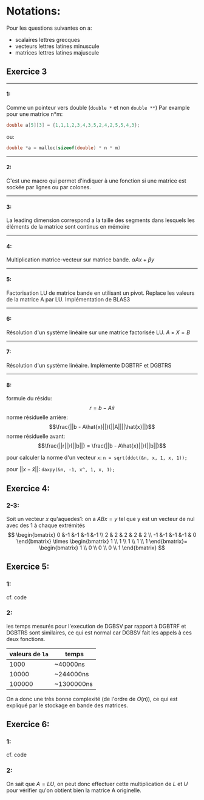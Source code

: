# Notations:
Pour les questions suivantes on a:
 - scalaires lettres grecques
 - vecteurs lettres latines minuscule
 - matrices lettres latines majuscule

## Exercice 3

---
#### 1:
Comme un pointeur vers double (`double *` et non `double **`)
Par example pour une matrice n*m:
```C
double a[5][3] = {1,1,1,2,3,4,3,5,2,4,2,5,5,4,3};
```
ou:
```C
double *a = malloc(sizeof(double) * n * m)
```

---
#### 2:
C'est une macro qui permet d'indiquer à une fonction si une matrice est sockée par lignes ou par colones.

---
#### 3:
La leading dimension correspond a la taille des segments dans lesquels les éléments de la matrice sont continus en mémoire

---
#### 4:
Multiplication matrice-vecteur sur matrice bande.
$\alpha Ax + \beta y$

---
#### 5:
Factorisation LU de matrice bande en utilisant un pivot.
Replace les valeurs de la matrice A par LU.
Implémentation de BLAS3

---
#### 6:
Résolution d'un système linéaire sur une matrice factorisée LU.
$A\times X = B$

---
#### 7:
Résolution d'un système linéaire. 
Implémente DGBTRF et DGBTRS

---
#### 8:
formule du résidu:
$$r = b - A\hat{x}$$
norme résiduelle arrière:
$$\frac{||b - A\hat{x}||}{||A||||\hat{x}||}$$
norme résiduelle avant:
$$\frac{||r||}{||b||} = \frac{||b - A\hat{x}||}{||b||}$$

pour calculer la norme d'un vecteur `x`:
`n = sqrt(ddot(&n, x, 1, x, 1));`

pour $||x - \hat{x}||$:
`daxpy(&n, -1, x^, 1, x, 1);`


## Exercice 4:

### 2-3:
Soit un vecteur $x$ qu'aquedes1:
on a $AB x = y$ tel que y est un vecteur de nul avec des 1 à chaque extrémités 
$$
\begin{bmatrix}
 0 &-1 &-1 &-1 &-1  \\
 2 & 2 & 2 & 2 & 2  \\
-1 &-1 &-1 &-1 & 0 
\end{bmatrix}
\times
\begin{bmatrix}
1 \\
1 \\
1 \\
1 \\
1 
\end{bmatrix}=
\begin{bmatrix}
1 \\
0 \\
0 \\
0 \\
1 
\end{bmatrix}
$$

## Exercice 5:
### 1:
cf. code

### 2:

les temps mesurés pour l'execution de DGBSV par rapport à DGBTRF et DGBTRS sont similaires, ce qui est normal car DGBSV fait les appels à ces deux fonctions.

| valeurs de `la` | temps |
| --- | --- |
| 1000 | ~40000ns |
| 10000 | ~244000ns |
| 100000 | ~1300000ns |

On a donc une très bonne complexité (de l'ordre de $O(n)$), ce qui est expliqué par le stockage en bande des matrices.

## Exercice 6:

### 1:

cf. code

### 2:

On sait que $A=LU$, on peut donc effectuer cette multiplication de $L$ et $U$ pour vérifier qu'on obtient bien la matrice A originelle.